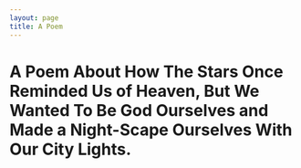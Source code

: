 ```yaml
---
layout: page
title: A Poem
---
```


# A Poem About How The Stars Once Reminded Us of Heaven, But We Wanted To Be God Ourselves and Made a Night-Scape Ourselves With Our City Lights.
